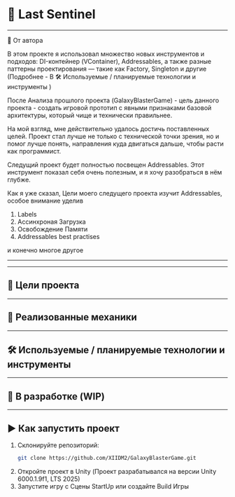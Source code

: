 # 🚀 Last Sentinel

---

📌 От автора

В этом проекте я использовал множество новых инструментов и подходов: DI-контейнер (VContainer), Addressables, а также разные паттерны проектирования — такие как Factory, Singleton и другие (Подробнее - В 🛠️ Используемые / планируемые технологии и инструменты
)

После Анализа прошлого проекта (GalaxyBlasterGame) - цель данного проекта - создать игровой прототип с явными признаками базовой архитектуры, который чище и технически правильнее.

На мой взгляд, мне действительно удалось достичь поставленных целей. Проект стал лучше не только с технической точки зрения, но и помог лучше понять, направления куда двигаться дальше, чтобы расти как программист.

Следущий проект будет полностью посвещен Addressables. Этот инструмент показал себя очень полезным, и я хочу разобраться в нём глубже.

Как я уже сказал, Цели моего следущего проекта изучит Addressables, особое внимание уделив
1. Labels
2. Ассинхроная Загрузка
3. Освобождение Памяти
4. Addressables best practises

и конечно многое другое

---


---

## 🎯 Цели проекта



---

## 🔧 Реализованные механики



---

## 🛠️ Используемые / планируемые технологии и инструменты



---

## 🔄 В разработке (WIP)



---

## ▶️ Как запустить проект

1. Склонируйте репозиторий:
   ```bash
   git clone https://github.com/XIIDM2/GalaxyBlasterGame.git
2. Откройте проект в Unity (Проект разрабатывался на версии Unity 6000.1.9f1, LTS 2025)
3. Запустите игру с Сцены StartUp или создайте Build Игры
